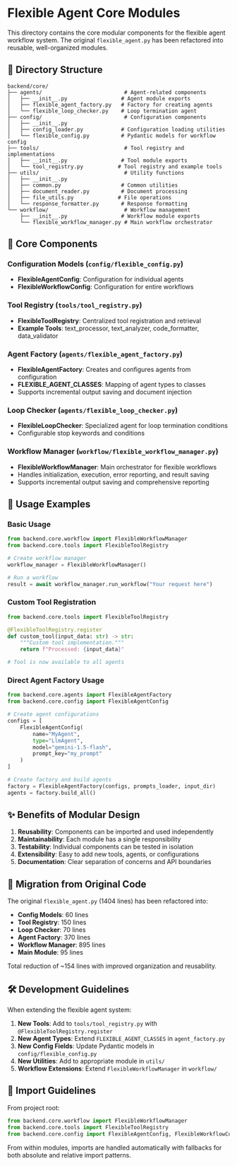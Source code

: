 # Flexible Agent Core Modules

This directory contains the core modular components for the flexible agent workflow system. The original `flexible_agent.py` has been refactored into reusable, well-organized modules.

## 📁 Directory Structure

```
backend/core/
├── agents/                          # Agent-related components
│   ├── __init__.py                 # Agent module exports
│   ├── flexible_agent_factory.py   # Factory for creating agents
│   └── flexible_loop_checker.py    # Loop termination agent
├── config/                          # Configuration components
│   ├── __init__.py
│   ├── config_loader.py            # Configuration loading utilities
│   └── flexible_config.py          # Pydantic models for workflow config
├── tools/                           # Tool registry and implementations
│   ├── __init__.py                 # Tool module exports
│   └── tool_registry.py           # Tool registry and example tools
├── utils/                           # Utility functions
│   ├── __init__.py
│   ├── common.py                   # Common utilities
│   ├── document_reader.py          # Document processing
│   ├── file_utils.py              # File operations
│   └── response_formatter.py       # Response formatting
└── workflow/                        # Workflow management
    ├── __init__.py                 # Workflow module exports
    └── flexible_workflow_manager.py # Main workflow orchestrator
```

## 🔧 Core Components

### Configuration Models (`config/flexible_config.py`)
- **FlexibleAgentConfig**: Configuration for individual agents
- **FlexibleWorkflowConfig**: Configuration for entire workflows

### Tool Registry (`tools/tool_registry.py`)
- **FlexibleToolRegistry**: Centralized tool registration and retrieval
- **Example Tools**: text_processor, text_analyzer, code_formatter, data_validator

### Agent Factory (`agents/flexible_agent_factory.py`)
- **FlexibleAgentFactory**: Creates and configures agents from configuration
- **FLEXIBLE_AGENT_CLASSES**: Mapping of agent types to classes
- Supports incremental output saving and document injection

### Loop Checker (`agents/flexible_loop_checker.py`)
- **FlexibleLoopChecker**: Specialized agent for loop termination conditions
- Configurable stop keywords and conditions

### Workflow Manager (`workflow/flexible_workflow_manager.py`)
- **FlexibleWorkflowManager**: Main orchestrator for flexible workflows
- Handles initialization, execution, error reporting, and result saving
- Supports incremental output saving and comprehensive reporting

## 🚀 Usage Examples

### Basic Usage

```python
from backend.core.workflow import FlexibleWorkflowManager
from backend.core.tools import FlexibleToolRegistry

# Create workflow manager
workflow_manager = FlexibleWorkflowManager()

# Run a workflow
result = await workflow_manager.run_workflow("Your request here")
```

### Custom Tool Registration

```python
from backend.core.tools import FlexibleToolRegistry

@FlexibleToolRegistry.register
def custom_tool(input_data: str) -> str:
    """Custom tool implementation."""
    return f"Processed: {input_data}"

# Tool is now available to all agents
```

### Direct Agent Factory Usage

```python
from backend.core.agents import FlexibleAgentFactory
from backend.core.config import FlexibleAgentConfig

# Create agent configurations
configs = [
    FlexibleAgentConfig(
        name="MyAgent",
        type="LlmAgent",
        model="gemini-1.5-flash",
        prompt_key="my_prompt"
    )
]

# Create factory and build agents
factory = FlexibleAgentFactory(configs, prompts_loader, input_dir)
agents = factory.build_all()
```

## ✨ Benefits of Modular Design

1. **Reusability**: Components can be imported and used independently
2. **Maintainability**: Each module has a single responsibility
3. **Testability**: Individual components can be tested in isolation
4. **Extensibility**: Easy to add new tools, agents, or configurations
5. **Documentation**: Clear separation of concerns and API boundaries

## 🔄 Migration from Original Code

The original `flexible_agent.py` (1404 lines) has been refactored into:
- **Config Models**: 60 lines
- **Tool Registry**: 150 lines  
- **Loop Checker**: 70 lines
- **Agent Factory**: 370 lines
- **Workflow Manager**: 895 lines
- **Main Module**: 95 lines

Total reduction of ~154 lines with improved organization and reusability.

## 🛠️ Development Guidelines

When extending the flexible agent system:

1. **New Tools**: Add to `tools/tool_registry.py` with `@FlexibleToolRegistry.register`
2. **New Agent Types**: Extend `FLEXIBLE_AGENT_CLASSES` in `agent_factory.py`
3. **New Config Fields**: Update Pydantic models in `config/flexible_config.py`
4. **New Utilities**: Add to appropriate module in `utils/`
5. **Workflow Extensions**: Extend `FlexibleWorkflowManager` in `workflow/`

## 📝 Import Guidelines

From project root:
```python
from backend.core.workflow import FlexibleWorkflowManager
from backend.core.tools import FlexibleToolRegistry
from backend.core.config import FlexibleAgentConfig, FlexibleWorkflowConfig
```

From within modules, imports are handled automatically with fallbacks for both absolute and relative import patterns. 
